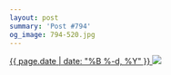 ```yaml
---
layout: post
summary: 'Post #794'
og_image: 794-520.jpg
---
```


<p>
 <time>
  <a href="/794">
   {{ page.date | date: "%B %-d, %Y" }}
  </a>
 </time>
 <a href="/794">
  <img sizes="(min-width: 700px) 50vw, calc(100vw - 2rem)" src="{{ site.assets_url }}/794-260.jpg" srcset="{{ site.assets_url }}/794-130.jpg 130w, {{ site.assets_url }}/794-260.jpg 260w, {{ site.assets_url }}/794-390.jpg 390w, {{ site.assets_url }}/794-520.jpg 520w"/>
 </a>
</p>
